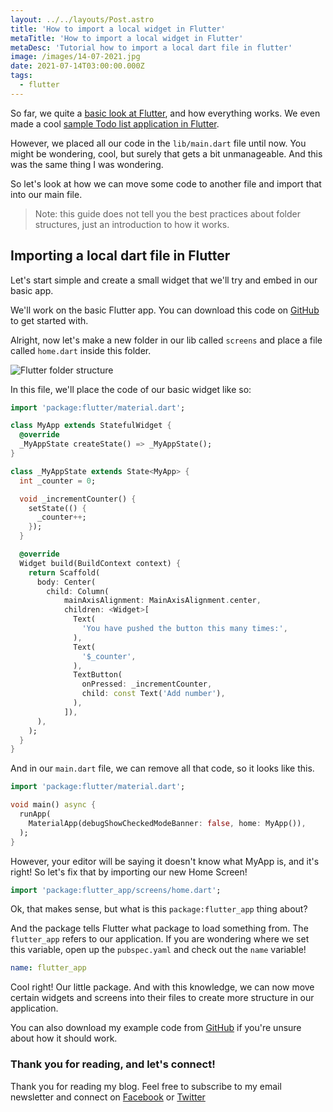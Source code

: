 ```yaml
---
layout: ../../layouts/Post.astro
title: 'How to import a local widget in Flutter'
metaTitle: 'How to import a local widget in Flutter'
metaDesc: 'Tutorial how to import a local dart file in flutter'
image: /images/14-07-2021.jpg
date: 2021-07-14T03:00:00.000Z
tags:
  - flutter
---
```


So far, we quite a [basic look at Flutter](https://daily-dev-tips.com/posts/flutter-stateful-and-stateless-widgets/), and how everything works.
We even made a cool [sample Todo list application in Flutter](https://daily-dev-tips.com/posts/build-a-todo-list-app-with-flutter/).

However, we placed all our code in the `lib/main.dart` file until now.
You might be wondering, cool, but surely that gets a bit unmanageable. And this was the same thing I was wondering.

So let's look at how we can move some code to another file and import that into our main file.

> Note: this guide does not tell you the best practices about folder structures, just an introduction to how it works.

## Importing a local dart file in Flutter

Let's start simple and create a small widget that we'll try and embed in our basic app.

We'll work on the basic Flutter app. You can download this code on [GitHub](https://github.com/rebelchris/flutter/tree/stateful-widget) to get started with.

Alright, now let's make a new folder in our lib called `screens` and place a file called `home.dart` inside this folder.

![Flutter folder structure](https://cdn.hashnode.com/res/hashnode/image/upload/v1625771768425/-qzpRv7-y.png)

In this file, we'll place the code of our basic widget like so:

```dart
import 'package:flutter/material.dart';

class MyApp extends StatefulWidget {
  @override
  _MyAppState createState() => _MyAppState();
}

class _MyAppState extends State<MyApp> {
  int _counter = 0;

  void _incrementCounter() {
    setState(() {
      _counter++;
    });
  }

  @override
  Widget build(BuildContext context) {
    return Scaffold(
      body: Center(
        child: Column(
            mainAxisAlignment: MainAxisAlignment.center,
            children: <Widget>[
              Text(
                'You have pushed the button this many times:',
              ),
              Text(
                '$_counter',
              ),
              TextButton(
                onPressed: _incrementCounter,
                child: const Text('Add number'),
              ),
            ]),
      ),
    );
  }
}
```

And in our `main.dart` file, we can remove all that code, so it looks like this.

```dart
import 'package:flutter/material.dart';

void main() async {
  runApp(
    MaterialApp(debugShowCheckedModeBanner: false, home: MyApp()),
  );
}
```

However, your editor will be saying it doesn't know what MyApp is, and it's right!
So let's fix that by importing our new Home Screen!

```dart
import 'package:flutter_app/screens/home.dart';
```

Ok, that makes sense, but what is this `package:flutter_app` thing about?

And the package tells Flutter what package to load something from.
The `flutter_app` refers to our application. If you are wondering where we set this variable, open up the `pubspec.yaml` and check out the `name` variable!

```yaml
name: flutter_app
```

Cool right! Our little package.
And with this knowledge, we can now move certain widgets and screens into their files to create more structure in our application.

You can also download my example code from [GitHub](https://github.com/rebelchris/flutter/tree/feature/import-files) if you're unsure about how it should work.

### Thank you for reading, and let's connect!

Thank you for reading my blog. Feel free to subscribe to my email newsletter and connect on [Facebook](https://www.facebook.com/DailyDevTipsBlog) or [Twitter](https://twitter.com/DailyDevTips1)
